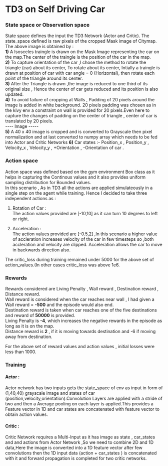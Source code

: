 # TD3 on Self Driving Car

### State space or Observation space
State space defines the input the TD3 Network (Actor and Critic).
The state_space defined is raw pixels of the cropped Mask image of Citymap.
The above image is obtained by : </br>
**1)** A Isosceles traingle is drawn on the Mask Image representing the car on the map.The center of the traingle is the position of the car in the map.</br>
**2)** To capture orientation of the car ,I chose the method to rotate the triangle (car) about its center, To rotate about its center, Intially a traingle is drawn at position of car with car angle = 0 (Horizontal), then rotate each point of the triangle around its center.</br>
**3)** After the Triangle is drawn ,the image is reduced to one third of its original size , Hence the center of car gets reduced and its position is also updated.</br>
**4)** To avoid failure of cropping at Walls , Padding of 20 pixels around the image is added in white background. 20 pixels padding was chosen as in the kivy env a constraint on wall is provided for 20 pixels.Even here to capture the changes of padding on the center of triangle , center of car is translated by 20 pixels.</br>
---- Image -----</br>
**5)** A 40 x 40 image is cropped and is converted to Grayscale then pixel normalization and at last converted to numpy array which needs to be fed into Actor and Critic Networks
**6)** Car states :- Position_x , Position_y , Velocity_x , Velocity_y , +Orientation , -Orientation of car .


### Action space

Action space was defined based on the gym environment Box class as it helps in capturing the Continous values and it also provides uniform sampling distribution for Bounded values.</br>
In this scenario , As in TD3 all the actions are applied simulateously in a single step on the agent while training. Hence I decided to take three independent actions as :</br>
1) Rotation of Car :</br>
    The action values provided are [-10,10] as it can turn 10 degrees to left or right.

2) Acceleration : </br>
   The action values provided are [-0.5,2] ,In this scenario a higher value of accleration increases velocity of the car in few timesteps so ,both accleration and velocity are clipped. Acceleration allows the car to move in backwards direction also. 

The critic_loss during training remained under 5000 for the above set of action_values.(In other cases critic_loss was above 1e6.

### Rewards 

Rewards considered are Living Penalty , Wall reward , Destination reward , Distance reward.</br>
Wall reward is considered when the car reaches near wall , I had given a Wall reward = **-500** and the episode would also end. </br>
Destination reward is taken when car reaches one of the five destinations and reward of **50000** is provided.</br>
Living Penalty is **-4**, which increases the negative rewards in the episode as long as it is on the map.</br>
Distance reward is **2** , if it is moving towards destination and -6 if moving away  from destination.</br>

For the above set of reward values and action values , initial losses were less than 1000.

### Training 

#### Actor : 
  Actor network has two inputs  gets the state_space of env as input in form of (1,40,40) grayscale image and states of car (position,velocity,orientation).Convolution Layers are applied with a stride of two and then a Average pooling on each layer is applied.This provides a Feature vector in 1D and car states are concatenated with feature vector to obtain action values.

#### Critic :
 Critic Network requires a Multi-Input as it has image as state , car_states and and actions from Actor Network ,So we need to combine 2D and 1D data,Here the image is converted into a 1D feature vector after few convolutions then the 1D input data (action + car_states ) is concatenated with it and forward propagation is completed for two critic networks.






